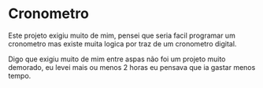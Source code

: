 # Cronometro
Este projeto exigiu muito de mim, pensei que seria facil programar um cronometro mas existe muita logica por traz de um
cronometro digital.

Digo que exigiu muito de mim entre aspas não foi um projeto muito demorado, eu levei mais ou menos 2 horas eu pensava que 
ia gastar menos tempo.

